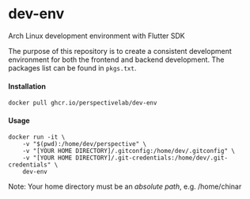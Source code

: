 # dev-env
Arch Linux development environment with Flutter SDK

The purpose of this repository is to create a consistent development environment for both the frontend and backend development. The packages list can be found in `pkgs.txt`.

#### Installation

`docker pull ghcr.io/perspectivelab/dev-env`

#### Usage

```
docker run -it \
    -v "$(pwd):/home/dev/perspective" \
    -v "[YOUR HOME DIRECTORY]/.gitconfig:/home/dev/.gitconfig" \
    -v "[YOUR HOME DIRECTORY]/.git-credentials:/home/dev/.git-credentials" \
    dev-env
```

Note: Your home directory must be an *absolute path*, e.g. /home/chinar
